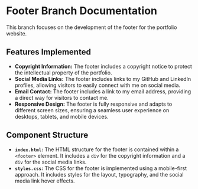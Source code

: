 # Footer Branch Documentation

This branch focuses on the development of the footer for the portfolio website.

## Features Implemented

- **Copyright Information:** The footer includes a copyright notice to protect the intellectual property of the portfolio.
- **Social Media Links:** The footer includes links to my GitHub and LinkedIn profiles, allowing visitors to easily connect with me on social media.
- **Email Contact:** The footer includes a link to my email address, providing a direct way for visitors to contact me.
- **Responsive Design:** The footer is fully responsive and adapts to different screen sizes, ensuring a seamless user experience on desktops, tablets, and mobile devices.

## Component Structure

- **`index.html`:** The HTML structure for the footer is contained within a `<footer>` element. It includes a `div` for the copyright information and a `div` for the social media links.
- **`styles.css`:** The CSS for the footer is implemented using a mobile-first approach. It includes styles for the layout, typography, and the social media link hover effects.